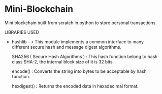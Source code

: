 # Mini-Blockchain

Mini blockchain built from scratch in python to store personal transactions.

LIBRARIES USED

* hashlib --> This module implements a common interface to many different secure hash and message digest algorithms. 

  SHA256 ( Secure Hash Algorithms ) : This hash function belong to hash class SHA-2, the internal block size of it is 32 bits.
  
  encode() : Converts the string into bytes to be acceptable by hash function.
  
  hexdigest() : Returns the encoded data in hexadecimal format.
